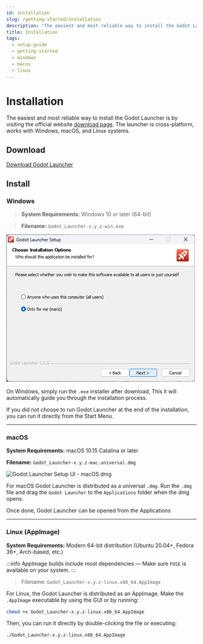 ```yaml
---
id: installation
slug: /getting-started/installation
description: "The easiest and most reliable way to install the Godot Launcher is by visiting https://godotlauncher.org/download. The launcher is cross-platform, works with Windows, macOS, and Linux systems."
title: Installation
tags:
  - setup-guide
  - getting-started
  - windows
  - macos
  - linux
---
```


# Installation

The easiest and most reliable way to install the Godot Launcher is by visiting the official website [download page](https://godotlauncher.org/download). The launcher is cross-platform, works with Windows, macOS, and Linux systems.

## Download

[Download Godot Launcher](https://godotlauncher.org/download)

## Install

### Windows

> **System Requirements:** Windows 10 or later (64-bit)

> **Filename:** `Godot_Launcher-x.y.z-win.exe`

![Godot Launcher Setup UI - windows](../../static/img/win-installer-ui.webp)

On Windows, simply run the `.exe` installer after download, This it will automatically guide you through the installation process.

If you did not choose to run Godot Launcher at the end of the installation, you can run it directly from the Start Menu.

---

### macOS

**System Requirements:** macOS 10.15 Catalina or later

**Filename:** `Godot_Launcher-x.y.z-mac.universal.dmg`

![Godot Launcher Setup UI - macOS dmg](/img/dmg-installer-ui.webp)

For macOS Godot Launcher is distributed as a universal `.dmg`. Run the `.dmg` file and drag the `Godot Launcher` to the `Applications` folder when the dmg opens.

Once done, Godot Launcher can be opened from the Applications

---

### Linux (AppImage)

**System Requirements:** Modern 64-bit distribution (Ubuntu 20.04+, Fedora 36+, Arch-based, etc.)

:::info
AppImage builds include most dependencies — Make sure `FUSE` is available on your system.
:::

> Filename: `Godot_Launcher-x.y.z-linux.x86_64.AppImage`

For Linux, the Godot Launcher is distributed as an AppImage.
Make the `.AppImage` executable by using the GUI or by
running:

```bash
chmod +x Godot_Launcher-x.y.z-linux.x86_64.AppImage
```

Then, you can run it directly by double-clicking the file or executing:

```bash
./Godot_Launcher-x.y.z-linux.x86_64.AppImage
```
